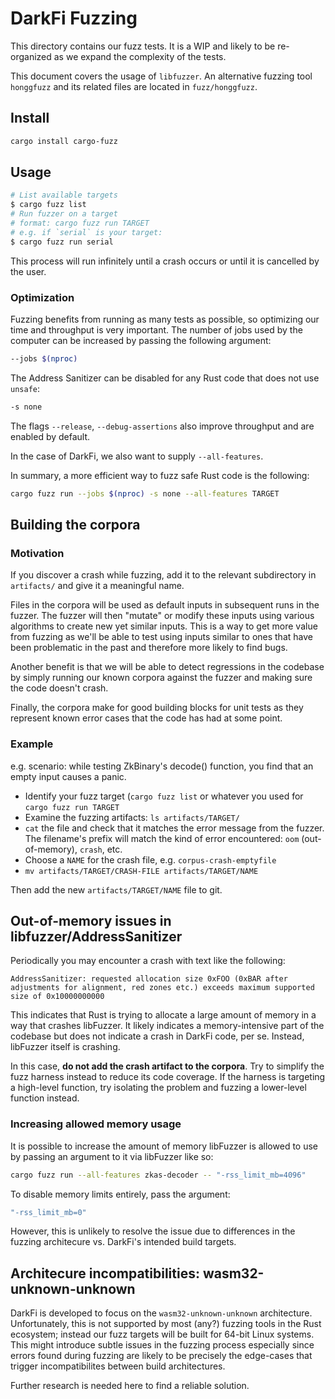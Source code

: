 # DarkFi Fuzzing

This directory contains our fuzz tests. It is a WIP and likely to be
re-organized as we expand the complexity of the tests.

This document covers the usage of `libfuzzer`. An alternative fuzzing
tool `honggfuzz` and its related files are located in `fuzz/honggfuzz`.

## Install
```sh
cargo install cargo-fuzz
```

## Usage
```sh
# List available targets
$ cargo fuzz list
# Run fuzzer on a target
# format: cargo fuzz run TARGET
# e.g. if `serial` is your target:
$ cargo fuzz run serial 
```

This process will run infinitely until a crash occurs or until it is cancelled by the user.

### Optimization
Fuzzing benefits from running as many tests as possible, so optimizing our time
and throughput is very important. The number of jobs used by the computer
can be increased by passing the following argument:

```sh
--jobs $(nproc)
```

The Address Sanitizer can be disabled for any Rust code that does not use `unsafe`:

```sh
-s none
```

The flags `--release`, `--debug-assertions` also improve throughput and are enabled
by default.

In the case of DarkFi, we also want to supply `--all-features`.

In summary, a more efficient way to fuzz safe Rust code is the following:

```sh
cargo fuzz run --jobs $(nproc) -s none --all-features TARGET 
```

## Building the corpora

### Motivation
If you discover a crash while fuzzing, add it to the relevant
subdirectory in `artifacts/` and give it a meaningful name.

Files in the corpora will be used as default inputs in subsequent
runs in the fuzzer. The fuzzer will then "mutate" or modify these
inputs using various algorithms to create new yet similar inputs.
This is a way to get more value from fuzzing as we'll be able to
test using inputs similar to ones that have been problematic in the
past and therefore more likely to find bugs.

Another benefit is that we will be able to detect regressions
in the codebase by simply running our known corpora against the fuzzer
and making sure the code doesn't crash.

Finally, the corpora make for good building blocks for unit tests 
as they represent known error cases that the code has had at some point.

### Example
e.g. scenario: while testing ZkBinary's decode() function, you find
that an empty input causes a panic.

* Identify your fuzz target (`cargo fuzz list` or whatever you used
for `cargo fuzz run TARGET`
* Examine the fuzzing artifacts: `ls artifacts/TARGET/`
* `cat` the file and check that it matches the error message from
the fuzzer. The filename's prefix will match the kind of error
encountered: `oom` (out-of-memory), `crash`, etc.
* Choose a `NAME` for the crash file, e.g. `corpus-crash-emptyfile`
* `mv artifacts/TARGET/CRASH-FILE artifacts/TARGET/NAME`

Then add the new `artifacts/TARGET/NAME` file to git.

## Out-of-memory issues in libfuzzer/AddressSanitizer

Periodically you may encounter a crash with text like the following:
```
AddressSanitizer: requested allocation size 0xFOO (0xBAR after adjustments for alignment, red zones etc.) exceeds maximum supported size of 0x10000000000
```

This indicates that Rust is trying to allocate a large amount of memory in a way that crashes libFuzzer. 
It likely indicates a memory-intensive part of the codebase but does not indicate a crash in DarkFi code,
per se. Instead, libFuzzer itself is crashing. 

In this case, **do not add the crash artifact to the corpora**. Try to
simplify the fuzz harness instead to reduce its code coverage. If the
harness is targeting a high-level function, try isolating the problem
and fuzzing a lower-level function instead.

### Increasing allowed memory usage
It is possible to increase the amount of memory libFuzzer is allowed to use by passing an argument
to it via libFuzzer like so:

```sh
cargo fuzz run --all-features zkas-decoder -- "-rss_limit_mb=4096"
```

To disable memory limits entirely, pass the argument:
```sh
"-rss_limit_mb=0"
```

However, this is unlikely to resolve the issue due to differences in
the fuzzing architecure vs. DarkFi's intended build targets.

## Architecure incompatibilities: wasm32-unknown-unknown

DarkFi is developed to focus on the `wasm32-unknown-unknown` architecture.
Unfortunately, this is not supported by most (any?) fuzzing tools in the Rust
ecosystem; instead our fuzz targets will be built for 64-bit Linux systems. 
This might introduce subtle issues in the fuzzing process especially since
errors found during fuzzing are likely to be precisely the edge-cases that
trigger incompatibilites between build architectures.

Further research is needed here to find a reliable solution.
